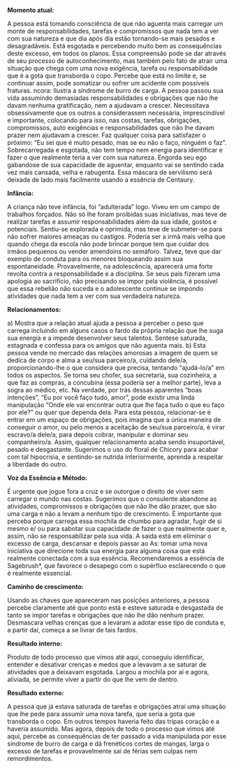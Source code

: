 **Momento atual:**

 A pessoa está tomando consciência de que não aguenta mais carregar um monte de responsabilidades, tarefas e compromissos que nada tem a ver com sua natureza e que dia após dia estão tornando-se mais pesados e desagradáveis. Está esgotada e percebendo muito bem as consequências deste excesso, em todos os planos. Essa compreensão pode se dar através de seu processo de autoconhecimento, mas também pelo fato de atrair uma situação que chega com uma nova exigência, tarefa ou responsabilidade que é a gota que transborda o copo. Percebe que está no limite e, se continuar assim, pode somatizar ou sofrer um acidente com possíveis fraturas.  ncora: Ilustra a síndrome de burro de carga. A pessoa passou sua vida assumindo demasiadas responsabilidades e obrigações que não lhe davam nenhuma gratificação, nem a ajudavam a crescer. Necessitava obsessivamente que os outros a considerassem necessária, imprescindível e importante, colocando para isso, nas costas, tarefas, obrigações, compromissos, auto exigências e responsabilidades que não lhe davam prazer nem ajudavam a crescer. Faz qualquer coisa para satisfazer o próximo: “Eu sei que é muito pesado, mas se eu não o faço, ninguém o faz”. Sobrecarregada e esgotada, não tem tempo nem energia para identificar e fazer o que realmente teria a ver com sua natureza. Engorda seu ego gabandose de sua capacidade de aguentar, enquanto vai se sentindo cada vez mais cansada, velha e rabugenta. Essa máscara de servilismo será deixada de lado mais facilmente usando a essência de Centaury. 


**Infância:**

 A criança não teve infância, foi “adulterada” logo. Viveu em um campo de trabalhos forçados. Não só lhe foram proibidas suas iniciativas, mas teve de realizar tarefas e assumir responsabilidades além da sua idade, gostos e potenciais. Sentiu-se explorada e oprimida, mas teve de submeter-se para não sofrer maiores ameaças ou castigos. Poderia ser a irmã mais velha que quando chega da escola não pode brincar porque tem que cuidar dos irmãos pequenos ou vender amendoins no semáforo. Talvez, teve que dar exemplo de conduta para os menores bloqueando assim sua espontaneidade. Provavelmente, na adolescência, aparecerá uma forte revolta contra a responsabilidade e a disciplina. Se seus pais fizeram uma apologia ao sacrifício, não precisando se impor pela violência, é possível que essa rebelião não suceda e o adolescente continue se impondo atividades que nada tem a ver com sua verdadeira natureza. 


**Relacionamentos:**

 a) Mostra que a relação atual ajuda a pessoa a perceber o peso que carrega incluindo em alguns casos o fardo da própria relação que lhe suga sua energia e a impede desenvolver seus talentos. Sentese saturada, estagnada e confessa para os amigos que não aguenta mais. b) Esta pessoa vende no mercado das relações amorosas a imagem de quem se dedica de corpo e alma a seu/sua parceiro/a, cuidando dele/a, proporcionando-lhe o que considera que precisa, tentando “ajudá-lo/a” em todos os aspectos. Se torna seu chofer, sua secretaria, sua cozinheira, a que faz as compras, a concubina (essa poderia ser a melhor parte), leva a sogra ao médico, etc. Na verdade, por trás dessas aparentes “boas intenções”, “Eu por você faço tudo, amor”, pode existir uma linda manipulação “Onde ele vai encontrar outra que lhe faça tudo o que eu faço por ele?” ou quer que dependa dela. Para esta pessoa, relacionar-se é entrar em um espaço de obrigações, pois imagina que a única maneira de conseguir o amor, ou pelo menos a aceitação de seu/sua parceiro/a, é virar escravo/a dele/a, para depois cobrar, manipular e dominar seu companheiro/a. Assim, qualquer relacionamento acaba sendo insuportável, pesado e desgastante. Sugerimos o uso do floral de Chicory para acabar com tal hipocrisia, e sentindo-se nutrida interiormente, aprenda a respeitar a liberdade do outro. 


**Voz da Essência e Método:**

 É urgente que jogue fora a cruz e se outorgue o direito de viver sem carregar o mundo nas costas. Sugerimos que o consulente abandone as atividades, compromissos e obrigações que não lhe dão prazer, que são uma carga e não a levam a nenhum tipo de crescimento. É importante que perceba porque carrega essa mochila de chumbo para agradar, fugir de si mesmo e/ ou para sabotar sua capacidade de fazer o que realmente quer e, assim, não se responsabilizar pela sua vida. A saída está em eliminar o excesso de carga, descansar e depois passar ao As: tomar uma nova iniciativa que direcione toda sua energia para alguma coisa que está realmente conectada com a sua essência. Recomendaremos a essência de Sagebrush*, que favorece o desapego com o supérfluo esclarecendo o que é realmente essencial. 


**Caminho de crescimento:**

 Usando as chaves que apareceram nas posições anteriores, a pessoa percebe claramente até que ponto está e esteve saturada e desgastada de tanto se impor tarefas e obrigações que não lhe dão nenhum prazer. Desmascara velhas crenças que a levaram a adotar esse tipo de conduta e, a partir daí, começa a se livrar de tais fardos. 


**Resultado interno:**

 Produto de todo processo que vimos até aqui, conseguiu identificar, entender e desativar crenças e medos que a levavam a se saturar de atividades que a deixavam esgotada. Largou a mochila por aí e agora, aliviada, se permite viver a partir do que lhe vem de dentro. 


**Resultado externo:**

 A pessoa que já estava saturada de tarefas e obrigações atrai uma situação que lhe pede para assumir uma nova tarefa, que seria a gota que transborda o copo. Em outros tempos haveria feito das tripas coração e a haveria assumido. Mas agora, depois de todo o processo que vimos até aqui, percebe as consequências de ter passado a vida manipulada por esse síndrome de burro de carga e dá frenéticos cortes de mangas, larga o excesso de tarefas e provavelmente sai de férias sem culpas nem remordimentos.
